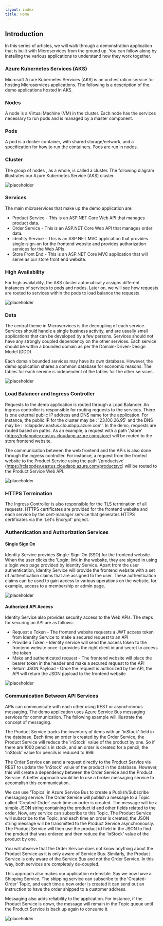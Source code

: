 ```yaml
---
layout: index
title: Home
---
```


## Introduction 

In this series of articles, we will walk through a demonstration application that is built with Microservices from the ground up. You can follow along by installing the various applications to understand how they work together.

### Azure Kubernetes Services (AKS)

Microsoft Azure Kubernetes Services (AKS) is an orchestration service for hosting Microservices applications. The following is a description of the demo applications hosted in AKS.

### Nodes

A node is a Virtual Machine (VM) in the cluster. Each node has the services necessary to run pods and is managed by a master component.

### Pods

A pod is a docker container, with shared storage/network, and a specification for how to run the containers. Pods are run in nodes.

### Cluster

The group of nodes , as a whole, is called a cluster. The following diagram illustrates our Azure Kubernetes Service (AKS) cluster.

![placeholder](https://raw.githubusercontent.com/rcl-microservices-aks/documentation/master/images/intro/cluster.PNG "Image")

### Services

The main microservices that make up the demo application are:

* Product Service - This is an ASP.NET Core Web API that manages product data.
* Order Service - This is an ASP.NET Core Web API that manages order data.
* Identity Service - This is an ASP.NET MVC application that provides single-sign-on for the frontend website and provides authorization services for the Web APIs.
* Store Front End - This is an ASP.NET Core MVC application that will serve as our store front end website.

### High Availability

For high availability, the AKS cluster automatically assigns different instances of services to pods and nodes. Later on, we will see how requests are routed to services within the pods to load balance the requests.

![placeholder](https://raw.githubusercontent.com/rcl-microservices-aks/documentation/master/images/intro/cluster-2.PNG "Image")

### Data 

The central theme in Microservices is the decoupling of each service. Services should handle a single business activity, and are usually small applications that can be developed by a few persons. Services should not have any strongly coupled dependency on the other services. Each service should be within a bounded domain as per the Domain-Driven-Design Model (DDD).

Each domain bounded services may have its own database. However, the demo application shares a common database for economic reasons. The tables for each service is independent of the tables for the other services. 

![placeholder](https://raw.githubusercontent.com/rcl-microservices-aks/documentation/master/images/intro/cluster-3.PNG "Image")

### Load Balancer and Ingress Controller

Requests to the demo application is routed through a Load Balancer. An ingress controller is responsible for routing requests to the services. There is one external public IP address and DNS name for the application. For instance, the public IP for the cluster may be : '23.100.26.95' and the DNS may be : 'rclappdev.eastus.cloudapp.azure.com'. In the demo, requests are routed based on paths. As an example, a request with a path '/store' (https://rclappdev.eastus.cloudapp.azure.com/store) will be routed to the store frontend website. 

The communication between the web frontend and the APIs is also done through the ingress controller. For instance, a request from the fronted website to the Product Service using the path '/productsvc' (https://rclappdev.eastus.cloudapp.azure.com/productsvc) will be routed to the Product Service Web API.

![placeholder](https://raw.githubusercontent.com/rcl-microservices-aks/documentation/master/images/intro/cluster-4.PNG "Image")

### HTTPS Termination

The Ingress Controller is also responsible for the TLS termination of all requests. HTTPS certificates are provided for the frontend website and each service by the cert-manager service that generates HTTPS certificates via the 'Let's Encrypt' project.

### Authentication and Authorization Services

#### Single Sign On

Identity Service provides Single-Sign-On (SSO) for the frontend website. When the user clicks the 'Login; link in the website, they are signed in using a login web page provided by Identity Service. Apart from the user authentication, Identity Service will provide the frontend website with a set of authentication claims that are assigned to the user. These authentication claims can be used to gain access to various operations on the website, for example, access to a membership or admin page.

![placeholder](https://raw.githubusercontent.com/rcl-microservices-aks/documentation/master/images/intro/sso.PNG "Image")

#### Authorized API Access

Identity Service also provides security access to the Web APIs. The steps for securing an API are as follows:

* Request a Token - The frontend website requests a JWT access token from Identity Service to make a secured request to an API
* Provide a Token - Identity service will send the access token to the frontend website once it provides the right client id and secret to access the token
* Make and authenticated request - The frontend website will place the bearer token in the header and make a secured request to the API
* Return JSON Payload - Once the request is authorized by the API, the API will return the JSON payload to the frontend website


![placeholder](https://raw.githubusercontent.com/rcl-microservices-aks/documentation/master/images/intro/api-auth.PNG "Image")

### Communication Between API Services

APIs can communicate with each other using REST or asynchronous messaging. The demo application uses Azure Service Bus messaging services for communication. The following example will illustrate the concept of messaging. 

The Product Service tracks the inventory of items with an 'inStock' field in the database. Each time an order is created by the Order Service, the Product Service will reduce the 'inStock' value of the product by one. So if there are 1000 pencils in stock, and an order is created for a pencil, the 'inStock' value for pencils is reduced to 999.

The Order Service can send a request directly to the Product Service via REST to update the 'inStock' value of the product in the database. However, this will create a dependency between the Order Service and the Product Service. A better approach would be to use a broker messaging service to accomplish this communication.

We can use 'Topics' in Azure Service Bus to create a Publish/Subscribe messaging service. The Order Service will publish a message to a Topic called 'Created-Order' each time an order is created. The message will be a simple JSON string containing the product id and other fields related to the order. Now, any service can subscribe to this Topic. The Product Service will subscribe to the Topic, and each time an order is created, the JSON string message will be transmitted to the Product Service asynchronously. The Product Service will then use the product id field in the JSON to find the product that was ordered and then reduce the 'inStock' value of the product by one.

You will observe that the Order Service does not know anything about the Product Service as it is only aware of Service Bus. Similarly, the Product Service is only aware of the Service Bus and not the Order Service. In this way, both services are completely de-coupled.

This approach also makes our application extensible. Say we now have a Shipping Service. The shipping service can subscribe to the 'Created-Order' Topic, and each time a new order is created it can send out an instruction to have the order shipped to a customer address.

Messaging also adds reliability to the application. For instance, if the Product Service is down, the message will remain in the Topic queue until the Product Service is back up again to consume it.

![placeholder](https://raw.githubusercontent.com/rcl-microservices-aks/documentation/master/images/intro/messaging.PNG "Image")


